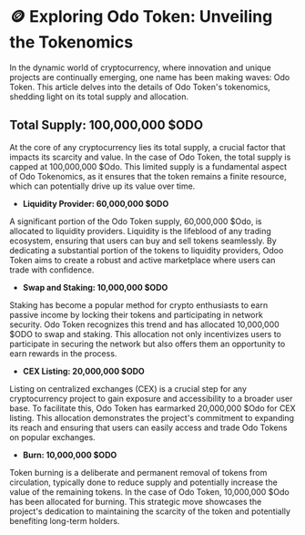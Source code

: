 # 🪙 Exploring Odo Token: Unveiling the Tokenomics

In the dynamic world of cryptocurrency, where innovation and unique projects are continually emerging, one name has been making waves: Odo Token. This article delves into the details of Odo Token's tokenomics, shedding light on its total supply and allocation.

## **Total Supply: 100,000,000 $ODO**

At the core of any cryptocurrency lies its total supply, a crucial factor that impacts its scarcity and value. In the case of Odo Token, the total supply is capped at 100,000,000 $Odo. This limited supply is a fundamental aspect of Odo Tokenomics, as it ensures that the token remains a finite resource, which can potentially drive up its value over time.

* **Liquidity Provider: 60,000,000 $ODO**

A significant portion of the Odo Token supply, 60,000,000 $Odo, is allocated to liquidity providers. Liquidity is the lifeblood of any trading ecosystem, ensuring that users can buy and sell tokens seamlessly. By dedicating a substantial portion of the tokens to liquidity providers, Odoo Token aims to create a robust and active marketplace where users can trade with confidence.

* **Swap and Staking: 10,000,000 $ODO**

Staking has become a popular method for crypto enthusiasts to earn passive income by locking their tokens and participating in network security. Odo Token recognizes this trend and has allocated 10,000,000 $ODO to swap and staking. This allocation not only incentivizes users to participate in securing the network but also offers them an opportunity to earn rewards in the process.

* **CEX Listing: 20,000,000 $ODO**

Listing on centralized exchanges (CEX) is a crucial step for any cryptocurrency project to gain exposure and accessibility to a broader user base. To facilitate this, Odo Token has earmarked 20,000,000 $Odo for CEX listing. This allocation demonstrates the project's commitment to expanding its reach and ensuring that users can easily access and trade Odo Tokens on popular exchanges.

* **Burn: 10,000,000 $ODO**

Token burning is a deliberate and permanent removal of tokens from circulation, typically done to reduce supply and potentially increase the value of the remaining tokens. In the case of Odo Token, 10,000,000 $Odo has been allocated for burning. This strategic move showcases the project's dedication to maintaining the scarcity of the token and potentially benefiting long-term holders.
